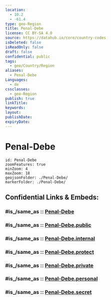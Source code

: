 ```yaml
---
location:
  - 10.2
  - -61.4
type: geo-Region
title: Penal-Debe
license: CC BY-SA 4.0
source: https://datahub.io/core/country-codes
isDeleted: false
isReadOnly: false
draft: false
confidential: public
tags:
  - geo/Country/Region
aliases:
  - Penal-Debe
Languages:
  - de
cssclasses:
  - geo-Region
publish: true
linkTitle:
keywords:
layout:
publishDate:
expiryDate:
---
```


# Penal-Debe

```leaflet
id: Penal-Debe
zoomFeatures: true 
minZoom: 4 
maxZoom: 18
geojsonFolder: ./Penal-Debe/
markerFolder: ./Penal-Debe/
```


## Confidential Links & Embeds: 

### #is_/same_as :: [Penal-Debe](/_Standards/Earth/Continent/America~Caribbean/Trinidad_and_Tobago~Islands/Regions~Trinidad-Tobago/Penal-Debe.md) 

### #is_/same_as :: [Penal-Debe.public](/_public/Earth/Continent/America~Caribbean/Trinidad_and_Tobago~Islands/Regions~Trinidad-Tobago/Penal-Debe.public.md) 

### #is_/same_as :: [Penal-Debe.internal](/_internal/Earth/Continent/America~Caribbean/Trinidad_and_Tobago~Islands/Regions~Trinidad-Tobago/Penal-Debe.internal.md) 

### #is_/same_as :: [Penal-Debe.protect](/_protect/Earth/Continent/America~Caribbean/Trinidad_and_Tobago~Islands/Regions~Trinidad-Tobago/Penal-Debe.protect.md) 

### #is_/same_as :: [Penal-Debe.private](/_private/Earth/Continent/America~Caribbean/Trinidad_and_Tobago~Islands/Regions~Trinidad-Tobago/Penal-Debe.private.md) 

### #is_/same_as :: [Penal-Debe.personal](/_personal/Earth/Continent/America~Caribbean/Trinidad_and_Tobago~Islands/Regions~Trinidad-Tobago/Penal-Debe.personal.md) 

### #is_/same_as :: [Penal-Debe.secret](/_secret/Earth/Continent/America~Caribbean/Trinidad_and_Tobago~Islands/Regions~Trinidad-Tobago/Penal-Debe.secret.md)

